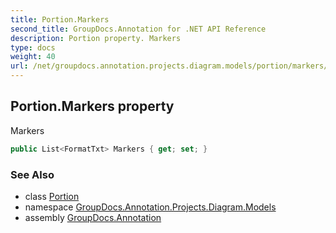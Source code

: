 ```yaml
---
title: Portion.Markers
second_title: GroupDocs.Annotation for .NET API Reference
description: Portion property. Markers
type: docs
weight: 40
url: /net/groupdocs.annotation.projects.diagram.models/portion/markers/
---
```

## Portion.Markers property

Markers

```csharp
public List<FormatTxt> Markers { get; set; }
```

### See Also

* class [Portion](../)
* namespace [GroupDocs.Annotation.Projects.Diagram.Models](../../portion/)
* assembly [GroupDocs.Annotation](../../../)



